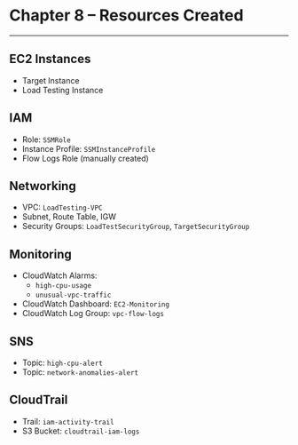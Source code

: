 
# Chapter 8 – Resources Created

---

## EC2 Instances
- Target Instance
- Load Testing Instance

## IAM
- Role: `SSMRole`
- Instance Profile: `SSMInstanceProfile`
- Flow Logs Role (manually created)

## Networking
- VPC: `LoadTesting-VPC`
- Subnet, Route Table, IGW
- Security Groups: `LoadTestSecurityGroup`, `TargetSecurityGroup`

## Monitoring
- CloudWatch Alarms:
  - `high-cpu-usage`
  - `unusual-vpc-traffic`
- CloudWatch Dashboard: `EC2-Monitoring`
- CloudWatch Log Group: `vpc-flow-logs`

## SNS
- Topic: `high-cpu-alert`
- Topic: `network-anomalies-alert`

## CloudTrail
- Trail: `iam-activity-trail`
- S3 Bucket: `cloudtrail-iam-logs`
